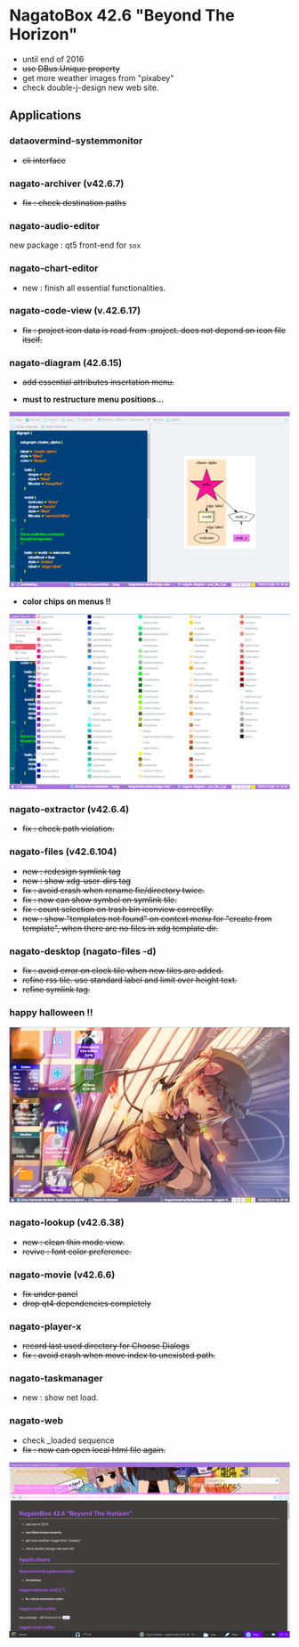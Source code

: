 # NagatoBox 42.6 "Beyond The Horizon"

+ until end of 2016
+ ~~use DBus.Unique property~~
+ get more weather images from "pixabey"
+ check double-j-design new web site.

## Applications

### dataovermind-systemmonitor

+ ~~cli interface~~

### nagato-archiver (v42.6.7)

+ ~~fix : check destination paths~~

### nagato-audio-editor

new package : qt5 front-end for `sox`

### nagato-chart-editor

+ new :  finish all essential functionalities.

### nagato-code-view (v.42.6.17)

+ ~~fix : project icon data is read from .project. does not depend on icon file itself.~~

### nagato-diagram (42.6.15)

+ ~~add essential attributes insertation menu.~~

+ **must to restructure menu positions...**

![image: screenshot_2016年10月21日_19：15：10](../images/screenshot_2016年10月21日_19：15：10.png)

+ **color chips on menus !!**

![image: screenshot_2016年10月21日_19：16：10](../images/screenshot_2016年10月21日_19：16：10.png)

### nagato-extractor (v42.6.4)

+ ~~fix  : check path violation.~~

### nagato-files (v42.6.104)

+ ~~new : redesign symlink tag~~
+ ~~new : show xdg-user-dirs tag~~
+ ~~fix : avoid crash when rename fie/directory twice.~~
+ ~~fix : now can show symbol on symlink tile.~~
+ ~~fix : count selection on trash bin iconview correctlly.~~
+ ~~new : show "templates not found" on context menu for "create from template", when there are no files in xdg template dir.~~

### nagato-desktop (nagato-files -d)

+ ~~fix : avoid error on clock tile when new tiles are added.~~
+ ~~refine rss tile. use standard label and limit over height text.~~
+ ~~refine symlink tag.~~

### happy halloween !!

![image: screenshot_2016年10月15日_14：29：10](../images/screenshot_2016年10月15日_14：29：10.png)

### nagato-lookup (v42.6.38)

+ ~~new : clean thin mode view.~~
+ ~~revive : font color preference.~~

### nagato-movie (v42.6.6)

+ ~~fix under panel~~
+ ~~drop qt4 dependencies completely~~

### nagato-player-x

+ ~~record last used directory for Choose Dialogs~~
+ ~~fix : avoid crash when move index to unexisted path.~~

### nagato-taskmanager

+ new : show net load.

### nagato-web

+ check _loaded sequence
+ ~~fix : now can open local html file again.~~

![image: screenshot_2016年11月03日_21：18：11](../images/screenshot_2016年11月03日_21：18：11.png)
